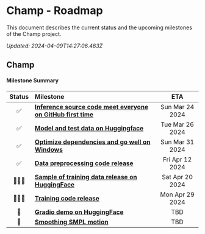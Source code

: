 # Champ - Roadmap

This document describes the current status and the upcoming milestones of the Champ project.

_Updated: 2024-04-09T14:27:06.463Z_

## Champ

#### Milestone Summary

| Status | Milestone                                                                                  |       ETA       |
| :----: | :----------------------------------------------------------------------------------------- | :-------------: |
|   ✅   | **[Inference source code meet everyone on GitHub first time](https://github.com/fudan-generative-vision/champ)** | Sun Mar 24 2024 |
|   ✅   | **[Model and test data on Huggingface](https://huggingface.co/fudan-generative-ai/champ)** | Tue Mar 26 2024 |
|   ✅   | **[Optimize dependencies and go well on Windows](https://github.com/fudan-generative-vision/champ?tab=readme-ov-file#installation)** | Sun Mar 31 2024 |
|   ✅   | **[Data preprocessing code release](https://github.com/fudan-generative-vision/champ/blob/master/docs/data_process.md)**                                                    | Fri Apr 12 2024 |
|   🚀🚀🚀  | **[Sample of training data release on HuggingFace]()**                                                  | Sat Apr 20 2024 |
|   🚀🚀🚀  | **[Training code release]()**                                                  | Mon Apr 29 2024 |
|   🚀  | **[Gradio demo on HuggingFace]()**                                                  | TBD |
|   🚀  | **[Smoothing SMPL motion]()**                                                  | TBD |

